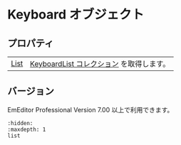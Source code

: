 # Keyboard オブジェクト

## プロパティ

|     |     |
| --- | --- |
| [List](list) | [KeyboardList コレクション](../keyboard_list/index) を取得します。 |

## バージョン

EmEditor Professional Version 7.00 以上で利用できます。


```{toctree}
:hidden:
:maxdepth: 1
list
```

